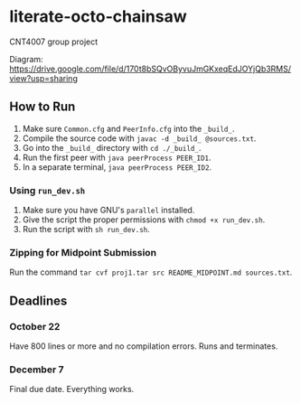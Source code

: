 # literate-octo-chainsaw

CNT4007 group project

Diagram: https://drive.google.com/file/d/170t8bSQvOByvuJmGKxeqEdJOYjQb3RMS/view?usp=sharing

## How to Run

1. Make sure `Common.cfg` and `PeerInfo.cfg` into the `_build_`.
2. Compile the source code with `javac -d _build_ @sources.txt`.
3. Go into the `_build_` directory with `cd ./_build_`.
4. Run the first peer with `java peerProcess PEER_ID1`.
5. In a separate terminal, `java peerProcess PEER_ID2`.

### Using `run_dev.sh`

1. Make sure you have GNU's `parallel` installed.
2. Give the script the proper permissions with `chmod +x run_dev.sh`.
3. Run the script with `sh run_dev.sh`.

### Zipping for Midpoint Submission

Run the command `tar cvf proj1.tar src README_MIDPOINT.md sources.txt`.

## Deadlines

### October 22

Have 800 lines or more and no compilation errors. Runs and terminates.

### December 7

Final due date. Everything works.

